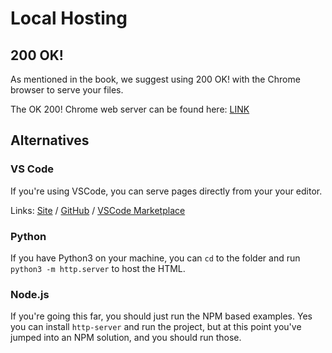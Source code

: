 # Local Hosting

## 200 OK!

As mentioned in the book, we suggest using 200 OK! with the Chrome browser to serve your files.

The OK 200! Chrome web server can be found here: [LINK](https://chrome.google.com/webstore/detail/web-server-for-chrome/ofhbbkphhbklhfoeikjpcbhemlocgigb?hl=en)

## Alternatives

### VS Code

If you're using VSCode, you can serve pages directly from your your editor.

Links: [Site](https://ritwickdey.github.io/vscode-live-server/) / [GitHub](https://github.com/ritwickdey/vscode-live-server) / [VSCode Marketplace](https://marketplace.visualstudio.com/items?itemName=ritwickdey.LiveServer)

### Python

If you have Python3 on your machine, you can `cd` to the folder and run `python3 -m http.server` to host the HTML.

### Node.js

If you're going this far, you should just run the NPM based examples. Yes you can install `http-server` and run the project, but at this point you've jumped into an NPM solution, and you should run those.
